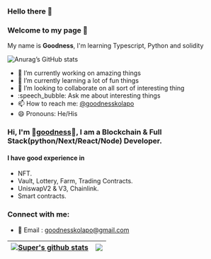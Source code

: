 ### Hello there :wave:
### Welcome to my page 🤗

My name is **Goodness**, I'm learning Typescript, Python and solidity

![Anurag’s GitHub stats](https://github-readme-stats.vercel.app/api?username=goodness5&show_icons=true&theme=radical)

- :telescope: I’m currently working on amazing things
- :seedling: I’m currently learning a lot of fun things
- :dancers: I’m looking to collaborate on all sort of interesting thing
- :speech_bubble: Ask me about interesting things
- :mailbox: How to reach me: [@goodnesskolapo](https://twitter.com/goodnesskolapo)
- :smile: Pronouns: He/His

### Hi, I'm 🥇[goodness](https://twitter.com/goodnesskolapo)🥇, I am a Blockchain & Full Stack(python/Next/React/Node) Developer.

#### I have good experience in 
- NFT.
- Vault, Lottery, Farm, Trading Contracts.
- UniswapV2 & V3, Chainlink.
- Smart contracts.

### Connect with me:

- 📧 Email : goodnesskolapo@gmail.com


| <a href="https://github.com/goodness5?tab=repositories"><img align="center" src="https://github-readme-stats.vercel.app/api?username=goodness5&show_icons=true&include_all_commits=true&theme=buefy&hide_border=true" alt="Super's github stats" /> </a> | <a href="https://github.com/goodness5?tab=repositories"><img align="center" src="https://github-readme-stats.vercel.app/api/top-langs/?username=goodness5&layout=compact&theme=buefy&hide_border=true" /> </a> |
| -------------------------------------------------------------------------------------------------------------------------------------------------------------------------------------------------------------------------------------------------------------- | -------------------------------------------------------------------------------------------------------------------------------------------------------------------------------------------------------------------- |